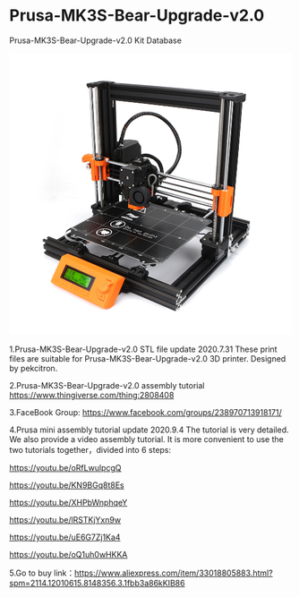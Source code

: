 # Prusa-MK3S-Bear-Upgrade-v2.0
Prusa-MK3S-Bear-Upgrade-v2.0 Kit Database

![](Bear_MK3S.jpg)


1.Prusa-MK3S-Bear-Upgrade-v2.0 STL file update 2020.7.31
These print files are suitable for Prusa-MK3S-Bear-Upgrade-v2.0 3D printer. Designed by pekcitron.

2.Prusa-MK3S-Bear-Upgrade-v2.0 assembly tutorial  
<https://www.thingiverse.com/thing:2808408>

3.FaceBook Group:
<https://www.facebook.com/groups/238970713918171/>

4.Prusa mini assembly tutorial update 2020.9.4
The tutorial is very detailed. We also provide a video assembly tutorial. It is more convenient to use the two tutorials together，divided into 6 steps:

https://youtu.be/oRfLwulpcgQ

https://youtu.be/KN9BGq8t8Es

https://youtu.be/XHPbWnphqeY

https://youtu.be/lRSTKjYxn9w

https://youtu.be/uE6G7Zj1Ka4

https://youtu.be/oQ1uh0wHKKA

5.Go to buy link：https://www.aliexpress.com/item/33018805883.html?spm=2114.12010615.8148356.3.1fbb3a86kKIB86